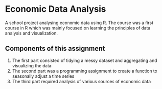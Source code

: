 # Economic Data Analysis
A school project analysing economic data using R. The course was a first course in R which was mainly focused on learning the principles of data analysis and visualization. 

## Components of this assignment 
1. The first part consisted of tidying a messy dataset and aggregating and visualizing the data 
2. The second part was a programming assignment to create a function to seasonally adjust a time series 
3. The third part required analysis of various sources of economic data 
